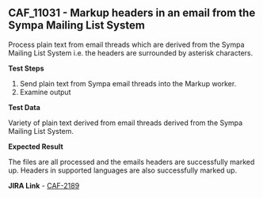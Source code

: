 ## CAF_11031 - Markup headers in an email from the Sympa Mailing List System ##

Process plain text from email threads which are derived from the Sympa Mailing List System i.e. the headers are surrounded by asterisk characters.

**Test Steps**

1. Send plain text from Sympa email threads into the Markup worker.
2. Examine output

**Test Data**

Variety of plain text derived from email threads derived from the Sympa Mailing List System.

**Expected Result**

The files are all processed and the emails headers are successfully marked up. Headers in supported languages are also successfully marked up.

**JIRA Link** - [CAF-2189](https://jira.autonomy.com/browse/CAF-2189)

